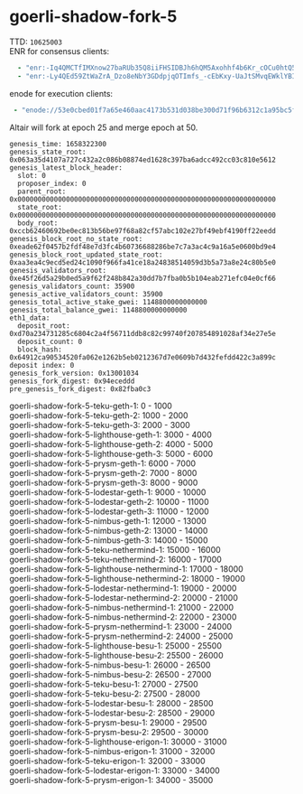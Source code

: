 # goerli-shadow-fork-5
TTD: `10625003`  
ENR for consensus clients:
```yaml
  - "enr:-Iq4QMCTfIMXnow27baRUb35Q8iiFHSIDBJh6hQM5Axohhf4b6Kr_cOCu0htQ5WvVqKvFgY28893DHAg8gnBAXsAVqmGAX53x8JggmlkgnY0gmlwhLKAlv6Jc2VjcDI1NmsxoQK6S-Cii_KmfFdUJL2TANL3ksaKUnNXvTCv1tLwXs0QgIN1ZHCCIyk"
  - "enr:-Ly4QEd59ZtWaZrA_Dzo8eNbY3GDdpjqOTImfs_-cEbKxy-UaJtSMvqEWklYBIgeXXZgFCIoln8uec_mzITjWZILwp4Bh2F0dG5ldHOIAAAAAAAAAACEZXRoMpCU7O3dIQAQNBkAAAAAAAAAgmlkgnY0gmlwhIZ6NKmJc2VjcDI1NmsxoQMff_jQwrqKMxIDyWrs-senaz9saY0y1UbzWxn8NA8UNYhzeW5jbmV0cwCDdGNwgiMog3VkcIIjKA"
```

enode for execution clients:
```yaml
 - "enode://53e0cbed01f7a65e460aac4173b531d038be300d71f96b6312c1a95bc5f980eaeba4638720cc896bb9bde4fb3d711ab1a1abe97b2f67061e84152e9ba58bf106@134.122.52.169:30303"
```

Altair will fork at epoch 25 and merge epoch at 50.

```
genesis_time: 1658322300
genesis_state_root: 0x063a35d4107a727c432a2c086b08874ed1628c397ba6adcc492cc03c810e5612
genesis_latest_block_header:
  slot: 0
  proposer_index: 0
  parent_root: 0x0000000000000000000000000000000000000000000000000000000000000000
  state_root: 0x0000000000000000000000000000000000000000000000000000000000000000
  body_root: 0xccb62460692be0ec813b56be97f68a82cf57abc102e27bf49ebf4190ff22eedd
genesis_block_root_no_state_root: 0xeade62f0457b2fdf48e7d3fc4b60736688286be7c7a3ac4c9a16a5e0600bd9e4
genesis_block_root_updated_state_root: 0xaa3ea4c9ecd5ed24c1090f966fa41ce18a24838514059d3b5a73a8e24c80b5e0
genesis_validators_root: 0xe45f26d5a29b0ed5a9f62f248b842a30dd7b7fba0b5b104eab271efc04e0cf66
genesis_validators_count: 35900
genesis_active_validators_count: 35900
genesis_total_active_stake_gwei: 1148800000000000
genesis_total_balance_gwei: 1148800000000000
eth1_data:
  deposit_root: 0xd70a234731285c6804c2a4f56711ddb8c82c99740f207854891028af34e27e5e
  deposit_count: 0
  block_hash: 0x64912ca90534520fa062e1262b5eb0212367d7e0609b7d432fefdd422c3a899c
deposit index: 0
genesis_fork_version: 0x13001034
genesis_fork_digest: 0x94eceddd
pre_genesis_fork_digest: 0x82fba0c3
```

goerli-shadow-fork-5-teku-geth-1: 0 - 1000  
goerli-shadow-fork-5-teku-geth-2: 1000 - 2000  
goerli-shadow-fork-5-teku-geth-3: 2000 - 3000  
goerli-shadow-fork-5-lighthouse-geth-1: 3000 - 4000  
goerli-shadow-fork-5-lighthouse-geth-2: 4000 - 5000  
goerli-shadow-fork-5-lighthouse-geth-3: 5000 - 6000  
goerli-shadow-fork-5-prysm-geth-1: 6000 - 7000  
goerli-shadow-fork-5-prysm-geth-2: 7000 - 8000  
goerli-shadow-fork-5-prysm-geth-3: 8000 - 9000  
goerli-shadow-fork-5-lodestar-geth-1: 9000 - 10000  
goerli-shadow-fork-5-lodestar-geth-2: 10000 - 11000  
goerli-shadow-fork-5-lodestar-geth-3: 11000 - 12000  
goerli-shadow-fork-5-nimbus-geth-1: 12000 - 13000  
goerli-shadow-fork-5-nimbus-geth-2: 13000 - 14000  
goerli-shadow-fork-5-nimbus-geth-3: 14000 - 15000  
goerli-shadow-fork-5-teku-nethermind-1: 15000 - 16000  
goerli-shadow-fork-5-teku-nethermind-2: 16000 - 17000  
goerli-shadow-fork-5-lighthouse-nethermind-1: 17000 - 18000  
goerli-shadow-fork-5-lighthouse-nethermind-2: 18000 - 19000  
goerli-shadow-fork-5-lodestar-nethermind-1: 19000 - 20000  
goerli-shadow-fork-5-lodestar-nethermind-2: 20000 - 21000  
goerli-shadow-fork-5-nimbus-nethermind-1: 21000 - 22000  
goerli-shadow-fork-5-nimbus-nethermind-2: 22000 - 23000  
goerli-shadow-fork-5-prysm-nethermind-1: 23000 - 24000  
goerli-shadow-fork-5-prysm-nethermind-2: 24000 - 25000  
goerli-shadow-fork-5-lighthouse-besu-1: 25000 - 25500  
goerli-shadow-fork-5-lighthouse-besu-2: 25500 - 26000  
goerli-shadow-fork-5-nimbus-besu-1: 26000 - 26500  
goerli-shadow-fork-5-nimbus-besu-2: 26500 - 27000  
goerli-shadow-fork-5-teku-besu-1: 27000 - 27500  
goerli-shadow-fork-5-teku-besu-2: 27500 - 28000  
goerli-shadow-fork-5-lodestar-besu-1: 28000 - 28500  
goerli-shadow-fork-5-lodestar-besu-2: 28500 - 29000  
goerli-shadow-fork-5-prysm-besu-1: 29000 - 29500  
goerli-shadow-fork-5-prysm-besu-2: 29500 - 30000  
goerli-shadow-fork-5-lighthouse-erigon-1: 30000 - 31000  
goerli-shadow-fork-5-nimbus-erigon-1: 31000 - 32000  
goerli-shadow-fork-5-teku-erigon-1: 32000 - 33000  
goerli-shadow-fork-5-lodestar-erigon-1: 33000 - 34000  
goerli-shadow-fork-5-prysm-erigon-1: 34000 - 35000  
